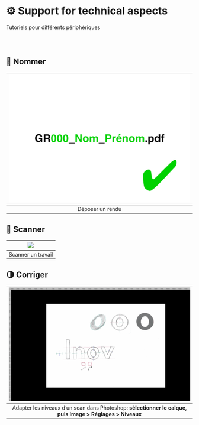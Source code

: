 # ⚙️ Support for technical aspects
  Tutoriels pour différents périphériques
### &nbsp;


## 📄 Nommer

|![](links/Naming.gif) |
|:---:|
| Déposer un rendu           |

## 📠 Scanner

|![](links/Scan.gif) |
|:---:|
| Scanner un travail           |

## 🌗 Corriger

|![](links/Scan_Edit.gif) |
|:---:|
| Adapter les niveaux d’un scan dans Photoshop: **sélectionner le calque, puis Image > Réglages > Niveaux**           |
